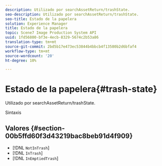 ```yaml
---
description: Utilizado por searchAssetReturn/trashState.
seo-description: Utilizado por searchAssetReturn/trashState.
seo-title: Estado de la papelera
solution: Experience Manager
title: Estado de la papelera
topic: Scene7 Image Production System API
uuid: 1fd56800-bf3e-4ecb-8329-5674c2b53a86
translation-type: tm+mt
source-git-commit: 2bd5b17e473ec53844b4bbcb4f13580b2d6bfaf4
workflow-type: tm+mt
source-wordcount: '20'
ht-degree: 10%

---
```



# Estado de la papelera{#trash-state}

Utilizado por searchAssetReturn/trashState.

Sintaxis

## Valores {#section-00b5ffd60f3d43219bac8beb91d4f909}

* [!DNL `NotInTrash`]
* [!DNL `InTrash`]
* [!DNL `InEmptiedTrash`]

